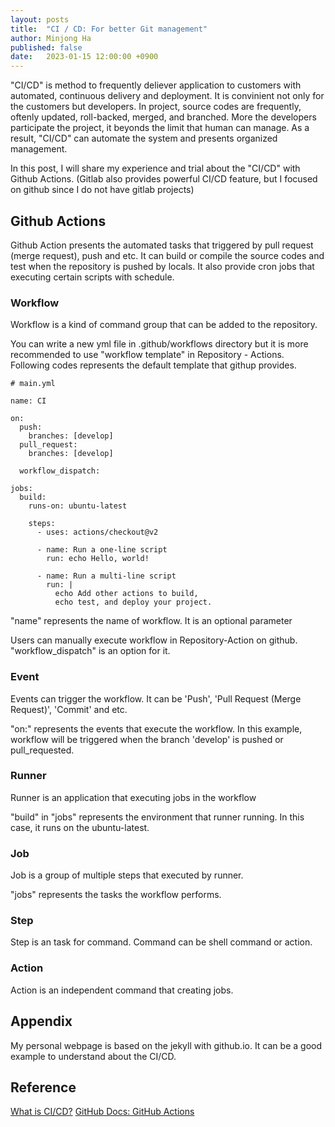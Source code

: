 ```yaml
---
layout: posts
title:  "CI / CD: For better Git management"
author: Minjong Ha
published: false
date:   2023-01-15 12:00:00 +0900
---
```


"CI/CD" is method to frequently deliever application to customers with automated, continuous delivery and deployment.
It is convinient not only for the customers but developers.
In project, source codes are frequently, oftenly updated, roll-backed, merged, and branched.
More the developers participate the project, it beyonds the limit that human can manage.
As a result, "CI/CD" can automate the system and presents organized management.

In this post, I will share my experience and trial about the "CI/CD" with Github Actions.
(Gitlab also provides powerful CI/CD feature, but I focused on github since I do not have gitlab projects)


## Github Actions

Github Action presents the automated tasks that triggered by pull request (merge request), push and etc.
It can build or compile the source codes and test when the repository is pushed by locals.
It also provide cron jobs that executing certain scripts with schedule.

### Workflow

Workflow is a kind of command group that can be added to the repository.

You can write a new yml file in .github/workflows directory but it is more recommended to use "workflow template" in Repository - Actions.
Following codes represents the default template that githup provides.


```
# main.yml

name: CI

on:
  push:
    branches: [develop]
  pull_request:
    branches: [develop]

  workflow_dispatch:

jobs:
  build:
    runs-on: ubuntu-latest

    steps:
      - uses: actions/checkout@v2

      - name: Run a one-line script
        run: echo Hello, world!

      - name: Run a multi-line script
        run: |
          echo Add other actions to build,
          echo test, and deploy your project.
```

"name" represents the name of workflow.
It is an optional parameter

Users can manually execute workflow in Repository-Action on github.
"workflow\_dispatch" is an option for it.


### Event

Events can trigger the workflow.
It can be 'Push', 'Pull Request (Merge Request)', 'Commit' and etc.

"on:" represents the events that execute the workflow.
In this example, workflow will be triggered when the branch 'develop' is pushed or pull\_requested.



### Runner

Runner is an application that executing jobs in the workflow

"build" in "jobs" represents the environment that runner running.
In this case, it runs on the ubuntu-latest.


### Job

Job is a group of multiple steps that executed by runner.

"jobs" represents the tasks the workflow performs.

### Step

Step is an task for command.
Command can be shell command or action.


### Action

Action is an independent command that creating jobs.


## Appendix

My personal webpage is based on the jekyll with github.io.
It can be a good example to understand about the CI/CD.

## Reference

[What is CI/CD?](https://www.redhat.com/en/topics/devops/what-is-ci-cd)
[GitHub Docs: GitHub Actions](https://docs.github.com/en/actions)

